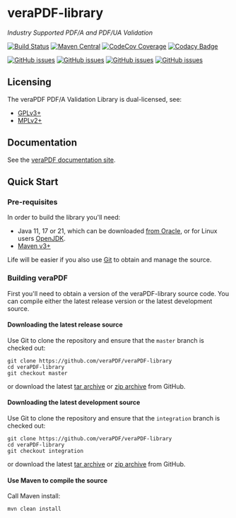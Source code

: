 veraPDF-library
===============
*Industry Supported PDF/A and PDF/UA Validation*

[![Build Status](https://jenkins.openpreservation.org/job/veraPDF/job/1.27/job/library-jakarta/badge/icon)](https://jenkins.openpreservation.org/job/veraPDF/job/1.27/job/library-jakarta/ "OPF Jenkins")
[![Maven Central](https://img.shields.io/maven-central/v/org.verapdf/verapdf-library.svg)](https://repo1.maven.org/maven2/org/verapdf/verapdf-library/ "Maven central")
[![CodeCov Coverage](https://img.shields.io/codecov/c/github/veraPDF/veraPDF-library.svg)](https://codecov.io/gh/veraPDF/veraPDF-library/ "CodeCov coverage")
[![Codacy Badge](https://app.codacy.com/project/badge/Grade/79a5ff15e77444d79d6e97cc40bb458c)](https://app.codacy.com/gh/veraPDF/veraPDF-library/dashboard?utm_source=gh&utm_medium=referral&utm_content=&utm_campaign=Badge_grade "Codacy grade")

[![GitHub issues](https://img.shields.io/github/issues/veraPDF/veraPDF-library.svg)](https://github.com/veraPDF/veraPDF-library/issues "Open issues on GitHub")
[![GitHub issues](https://img.shields.io/github/issues-closed/veraPDF/veraPDF-library.svg)](https://github.com/veraPDF/veraPDF-library/issues?q=is%3Aissue+is%3Aclosed "Closed issues on GitHub")
[![GitHub issues](https://img.shields.io/github/issues-pr/veraPDF/veraPDF-library.svg)](https://github.com/veraPDF/veraPDF-library/pulls "Open pull requests on GitHub")
[![GitHub issues](https://img.shields.io/github/issues-pr-closed/veraPDF/veraPDF-library.svg)](https://github.com/veraPDF/veraPDF-library/pulls?q=is%3Apr+is%3Aclosed "Closed pull requests on GitHub")

Licensing
---------
The veraPDF PDF/A Validation Library is dual-licensed, see:

 - [GPLv3+](LICENSE.GPL "GNU General Public License, version 3")
 - [MPLv2+](LICENSE.MPL "Mozilla Public License, version 2.0")

Documentation
-------------
See the [veraPDF documentation site](https://docs.verapdf.org/).

Quick Start
-----------
### Pre-requisites

In order to build the library you'll need:

 * Java 11, 17 or 21, which can be downloaded [from Oracle](https://www.oracle.com/technetwork/java/javase/downloads/index.html), or for Linux users [OpenJDK](https://openjdk.java.net/install/index.html).
 * [Maven v3+](https://maven.apache.org/)

Life will be easier if you also use [Git](https://git-scm.com/) to obtain and manage the source.

### Building veraPDF
First you'll need to obtain a version of the veraPDF-library source code. You can compile either the latest release version or the latest development source.

#### Downloading the latest release source
Use Git to clone the repository and ensure that the `master` branch is checked out:

    git clone https://github.com/veraPDF/veraPDF-library
    cd veraPDF-library
    git checkout master

or download the latest [tar archive](https://github.com/veraPDF/veraPDF-library/archive/master.tar.gz "veraPDF-library latest GitHub tar archive") or [zip archive](https://github.com/veraPDF/veraPDF-library/archive/master.zip "veraPDF-library latest GitHub zip archive") from GitHub.

#### Downloading the latest development source
Use Git to clone the repository and ensure that the `integration` branch is checked out:

    git clone https://github.com/veraPDF/veraPDF-library
    cd veraPDF-library
    git checkout integration

or download the latest [tar archive](https://github.com/veraPDF/veraPDF-library/archive/integration.tar.gz "veraPDF-library latest GitHub tar archive") or [zip archive](https://github.com/veraPDF/veraPDF-library/archive/integration.zip "veraPDF-library latest GitHub zip archive") from GitHub.

#### Use Maven to compile the source
Call Maven install:

    mvn clean install
